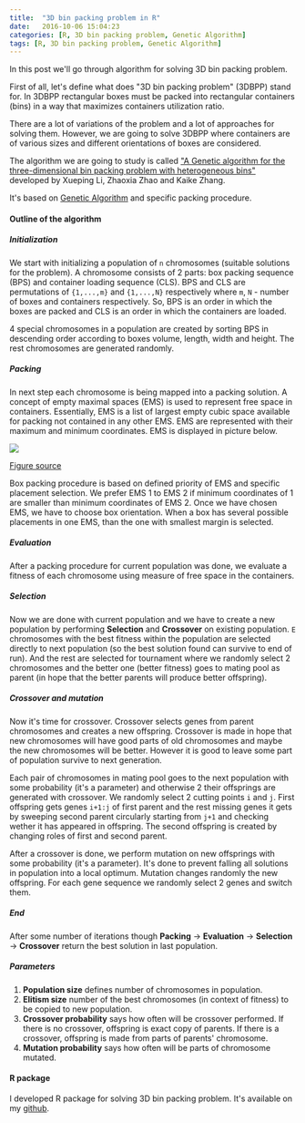 ```yaml
---
title:  "3D bin packing problem in R"
date:   2016-10-06 15:04:23
categories: [R, 3D bin packing problem, Genetic Algorithm]
tags: [R, 3D bin packing problem, Genetic Algorithm]
---
```

In this post we'll go through algorithm for solving 3D bin packing problem.  

First of all, let's define what does "3D bin packing problem" (3DBPP) stand for. In 3DBPP rectangular boxes must be packed into rectangular containers (bins) in a way that maximizes containers utilization ratio.

There are a lot of variations of the problem and a lot of approaches for solving them. However, we are going to solve 3DBPP where containers are of various sizes and different orientations of boxes are considered.

The algorithm we are going to study is called ["A Genetic algorithm for the three-dimensional bin packing problem with heterogeneous bins"](https://www.researchgate.net/publication/273121476_A_genetic_algorithm_for_the_three-dimensional_bin_packing_problem_with_heterogeneous_bins) developed by Xueping Li, Zhaoxia Zhao and Kaike Zhang.

It's based on [Genetic Algorithm](http://www.obitko.com/tutorials/genetic-algorithms/index.php) and specific packing procedure.

#### Outline of the algorithm

##### Initialization

We start with initializing a population of `n` chromosomes (suitable solutions for the problem). A chromosome consists of 2 parts: box  packing sequence (BPS) and container loading sequence (CLS). BPS and CLS are permutations of `{1,...,m}` and `{1,...,N}` respectively where `m`, `N` - number of boxes and containers respectively. So, BPS is an  order in which the boxes are packed and CLS is an order in which the containers are loaded.

4 special chromosomes in a population are created by sorting BPS in descending order according to boxes volume, length, width and height. The rest chromosomes are generated randomly.

##### Packing

In next step each chromosome is being mapped into a packing solution. A concept of empty maximal spaces (EMS) is used to represent free space in containers. Essentially, EMS is a list of largest empty cubic space available for packing not contained in any other EMS. EMS are represented with their maximum and minimum coordinates. EMS is displayed in picture below.

![](http://delta1epsilon.github.io/assets/ems_plot.png)

[Figure source](https://www.researchgate.net/publication/273121476_A_genetic_algorithm_for_the_three-dimensional_bin_packing_problem_with_heterogeneous_bins)

Box packing procedure is based on defined priority of EMS and specific placement selection. We prefer EMS 1 to EMS 2 if minimum coordinates of 1 are smaller than minimum coordinates of EMS 2. Once we have chosen EMS, we have to choose box orientation. When a box has several possible placements in one EMS, than the one with smallest margin is selected.  

##### Evaluation

After a packing procedure for current population was done, we evaluate a fitness of each chromosome using measure of free space in the containers.

##### Selection

Now we are done with current population and we have to create a new population by performing **Selection** and **Crossover** on existing population. `E` chromosomes with the best fitness within the population are selected directly to next population (so the best solution found can survive to end of run). And the rest are selected for tournament where we randomly select 2 chromosomes and the better one (better fitness) goes to mating pool as parent (in hope that the better parents will produce better offspring).   

##### Crossover and mutation

Now it's time for crossover. Crossover selects genes from parent chromosomes and creates a new offspring. Crossover is made in hope that new chromosomes will have good parts of old chromosomes and maybe the new chromosomes will be better. However it is good to leave some part of population survive to next generation.

Each pair of chromosomes in mating pool goes to the next population with some probability (it's a parameter) and otherwise 2 their offsprings are generated with crossover. We randomly select 2 cutting points `i` and `j`. First offspring gets genes `i+1:j` of first parent and the rest missing genes it gets by sweeping second parent circularly starting from `j+1` and checking wether it has appeared in offspring. The second offspring is created by changing roles of first and second parent.     

After a crossover is done, we perform mutation on new offsprings with some probability (it's a parameter). It's done to prevent falling all solutions in population into a local optimum. Mutation changes randomly the new offspring. For each gene sequence we randomly select 2 genes and switch them.

##### End

After some number of iterations though **Packing** -> **Evaluation** -> **Selection** -> **Crossover**  return the best solution in last population.

##### Parameters

1. **Population size** defines number of chromosomes in population.
2. **Elitism size** number of the best chromosomes (in context of fitness) to be copied to new population.
3. **Crossover probability** says how often will be crossover performed. If there is no crossover, offspring is exact copy of parents. If there is a crossover, offspring is made from parts of parents' chromosome.
4. **Mutation probability** says how often will be parts of chromosome mutated.


#### R package

I developed R package for solving 3D bin packing problem. It's available on my [github](https://github.com/delta1epsilon/BoxPacking).
